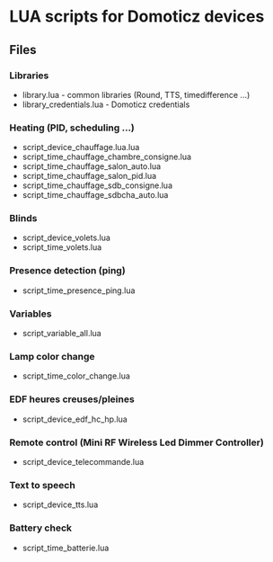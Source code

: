 # LUA scripts for Domoticz devices

## Files
### Libraries
* library.lua - common libraries (Round, TTS, timedifference ...)
* library_credentials.lua - Domoticz credentials

### Heating (PID, scheduling ...)
* script_device_chauffage.lua.lua
* script_time_chauffage_chambre_consigne.lua
* script_time_chauffage_salon_auto.lua
* script_time_chauffage_salon_pid.lua
* script_time_chauffage_sdb_consigne.lua
* script_time_chauffage_sdbcha_auto.lua

### Blinds
* script_device_volets.lua
* script_time_volets.lua

### Presence detection (ping)
* script_time_presence_ping.lua

### Variables
* script_variable_all.lua

### Lamp color change
* script_time_color_change.lua

### EDF heures creuses/pleines
* script_device_edf_hc_hp.lua

### Remote control (Mini RF Wireless Led Dimmer Controller)
* script_device_telecommande.lua

### Text to speech
* script_device_tts.lua

### Battery check
* script_time_batterie.lua
